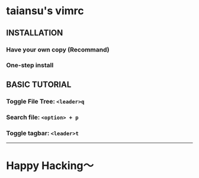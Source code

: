 # taiansu's vimrc

## INSTALLATION

### Have your own copy (Recommand)


### One-step install


## BASIC TUTORIAL

### 


### Toggle File Tree: `<leader>q`

### Search file: `<option> + p`

### Toggle tagbar: `<leader>t`

---

# Happy Hacking～

